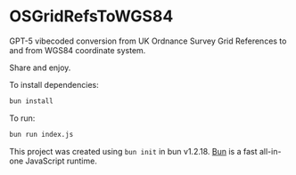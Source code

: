 # OSGridRefsToWGS84

GPT-5 vibecoded conversion from UK Ordnance Survey Grid References to and from WGS84 coordinate system.

Share and enjoy.

To install dependencies:

```bash
bun install
```

To run:

```bash
bun run index.js
```

This project was created using `bun init` in bun v1.2.18. [Bun](https://bun.sh) is a fast all-in-one JavaScript runtime.

